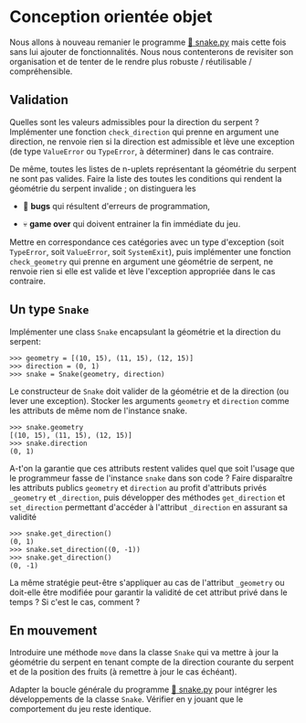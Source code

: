 Conception orientée objet
================================================================================

Nous allons à nouveau remanier le programme [🐍 snake.py](../games/solutions/snake.py)
mais cette fois sans lui ajouter de fonctionnalités.
Nous nous contenterons de revisiter son organisation et de tenter de le rendre 
plus robuste / réutilisable / compréhensible.


Validation
--------------------------------------------------------------------------------

Quelles sont les valeurs admissibles pour la direction du serpent ?
Implémenter une fonction `check_direction` qui prenne en argument une
direction, ne renvoie rien si la direction est admissible et lève une
exception (de type `ValueError` ou `TypeError`, à déterminer) dans le cas contraire.

De même, toutes les listes de n-uplets représentant la géométrie du serpent 
ne sont pas valides. Faire la liste des toutes les conditions qui rendent 
la géométrie du serpent invalide ; on distinguera les

  - 🐛 **bugs** qui résultent d'erreurs de programmation,

  - 💀 **game over** qui doivent entrainer la fin immédiate du jeu.

Mettre en correspondance ces catégories avec un type d'exception (soit
`TypeError`, soit `ValueError`, soit `SystemExit`), puis
implémenter une fonction `check_geometry` qui prenne en argument une 
géométrie de serpent, ne renvoie rien si elle est valide et lève 
l'exception appropriée dans le cas contraire.

Un type `Snake`
--------------------------------------------------------------------------------

Implémenter une class `Snake` encapsulant la géométrie et la direction du
serpent:

    >>> geometry = [(10, 15), (11, 15), (12, 15)]
    >>> direction = (0, 1)
    >>> snake = Snake(geometry, direction)

Le constructeur de `Snake` doit valider de la géométrie et de la direction
(ou lever une exception). Stocker les arguments `geometry` et `direction` 
comme les attributs de même nom de l'instance snake.

    >>> snake.geometry
    [(10, 15), (11, 15), (12, 15)]
    >>> snake.direction
    (0, 1)

A-t'on la garantie que ces attributs restent valides quel que soit l'usage
que le programmeur fasse de l'instance `snake` dans son code ? Faire
disparaître les attributs publics `geometry` et `direction` au profit
d'attributs privés `_geometry` et `_direction`, puis développer des
méthodes `get_direction` et `set_direction` permettant d'accéder à l'attribut
`_direction` en assurant sa validité 

    >>> snake.get_direction()
    (0, 1)
    >>> snake.set_direction((0, -1))
    >>> snake.get_direction()
    (0, -1)

La même stratégie peut-être s'appliquer au cas de l'attribut `_geometry` ou 
doit-elle être modifiée pour garantir la validité de cet attribut privé dans
le temps ? Si c'est le cas, comment ?

En mouvement
--------------------------------------------------------------------------------

Introduire une méthode `move` dans la classe `Snake` qui va mettre à jour
la géométrie du serpent en tenant compte de la direction courante du serpent
et de la position des fruits (à remettre à jour le cas échéant).

Adapter la boucle générale du programme  [🐍 snake.py](../games/solutions/snake.py) 
pour intégrer les développements de la classe `Snake`. Vérifier en y jouant que le comportement du jeu reste identique.